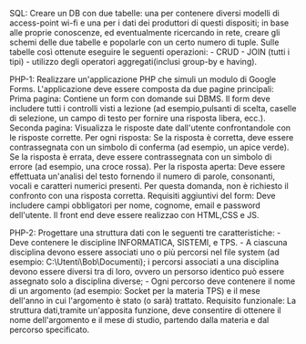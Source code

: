 SQL:
Creare un DB con due tabelle: una per contenere diversi modelli di access-point wi-fi e una per i 
dati dei produttori di questi dispositi; in base alle proprie conoscenze, ed eventualmente ricercando in rete, 
creare gli schemi delle due tabelle e popolarle con un certo numero di tuple.
Sulle tabelle così ottenute eseguire le seguenti operazioni:
       - CRUD
       - JOIN (tutti i tipi)
       - utilizzo degli operatori aggregati(inclusi group-by e having).

PHP-1:
Realizzare un'applicazione PHP che simuli un modulo di Google Forms.
L'applicazione deve essere composta da due pagine principali:
  Prima pagina:
        Contiene un form con domande sui DBMS.
        Il form deve includere tutti i controlli visti a lezione (ad esempio,pulsanti di scelta,
        caselle di selezione, un campo di testo per fornire una risposta libera,   ecc.).
  Seconda pagina:
        Visualizza le risposte date dall'utente confrontandole con le risposte corrette.
        Per ogni risposta:
        Se la risposta è corretta, deve essere contrassegnata con un simbolo di conferma (ad esempio, un apice verde).
        Se la risposta è errata, deve essere contrassegnata con un simbolo di errore (ad esempio, una croce rossa).
        Per la risposta aperta:
        Deve essere effettuata un'analisi del testo fornendo il numero di parole, consonanti, vocali e caratteri numerici presenti. Per questa domanda, non è richiesto il confronto con una risposta corretta.
  Requisiti aggiuntivi del form:
        Deve includere campi obbligatori per nome, cognome, email e password dell'utente.
        Il front end deve essere realizzao con HTML,CSS e JS.

PHP-2:
Progettare una struttura dati con le seguenti tre caratteristiche:
      - Deve contenere le discipline INFORMATICA, SISTEMI, e TPS.
      - A ciascuna disciplina devono essere associati uno o più percorsi nel
        file system (ad esempio: C:\Utenti\Bob\Documenti); i percorsi associati
        a una disciplina devono essere diversi tra di loro, ovvero un persorso identico può essere
        assegnato solo a disciplina diverse;
      - Ogni percorso deve contenere il nome di un argomento (ad esempio: Socket per la materia TPS)
        e il mese dell'anno in cui l'argomento è stato (o sarà) trattato.
Requisito funzionale:
La struttura dati,tramite un'apposita funzione, deve consentire di ottenere il nome dell'argomento e il mese di studio,
partendo dalla materia e dal percorso specificato.
